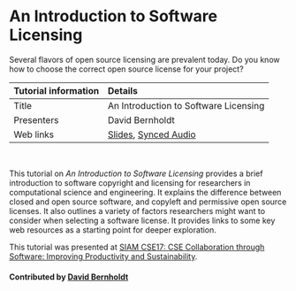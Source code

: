 # An Introduction to Software Licensing

Several flavors of open source licensing are prevalent today. Do you know how to choose the correct open source license for your project?

Tutorial information | Details 
:--- | :--- 
Title  | An Introduction to Software Licensing
Presenters | David Bernholdt
Web links|[Slides](https://doi.org/10.6084/m9.figshare.4696285), [Synced Audio](https://www.pathlms.com/siam/courses/4150/sections/5826/video_presentations/42639)                   

<br>

This tutorial on *An Introduction to Software Licensing* provides a brief introduction to software copyright and licensing for researchers in computational science and engineering.  It explains the difference between closed and open source software, and copyleft and permissive open source licenses.  It also outlines a variety of factors researchers might want to consider when selecting a software license.  It provides links to some key web resources as a starting point for deeper exploration.

This tutorial was presented at [SIAM CSE17: CSE Collaboration through Software: Improving Productivity and Sustainability](http://meetings.siam.org/sess/dsp_programsess.cfm?SESSIONCODE=61488).

#### Contributed by [David Bernholdt](http://github.com/bernhold "David Bernholdt")

<!---
Publish: yes
Categories: collaboration
Topics: licensing
Tags: training, video
Level: 2
Prerequisites: defaults
Aggregate: none
--->

